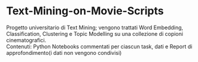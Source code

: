 # Text-Mining-on-Movie-Scripts
Progetto universitario di Text Mining; vengono trattati Word Embedding, Classification, Clustering e Topic Modelling su una collezione di copioni cinematografici.  
Contenuti: Python Notebooks commentati per ciascun task, dati e Report di approfondimento(i dati non vengono condivisi)
